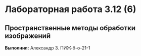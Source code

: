 # Лабораторная работа 3.12 (6) 
## Пространственные методы обработки изображений


**Выполнил:** Александр З. ПИЖ-б-о-21-1